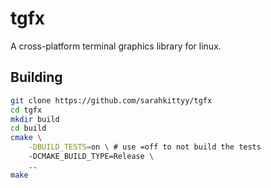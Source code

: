 # tgfx

A cross-platform terminal graphics library for linux.

## Building

```bash
git clone https://github.com/sarahkittyy/tgfx
cd tgfx
mkdir build
cd build
cmake \
    -DBUILD_TESTS=on \ # use =off to not build the tests
    -DCMAKE_BUILD_TYPE=Release \ 
    ..
make
```